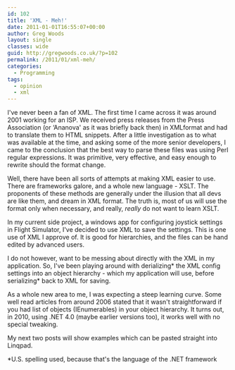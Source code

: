 ```yaml
---
id: 102
title: 'XML - Meh!'
date: 2011-01-01T16:55:07+00:00
author: Greg Woods
layout: single
classes: wide
guid: http://gregwoods.co.uk/?p=102
permalink: /2011/01/xml-meh/
categories:
  - Programming
tags:
  - opinion
  - xml
---
```

I've never been a fan of XML. The first time I came across it was around 2001 working for an ISP. We received press releases from the Press Association (or &#8216;Ananova' as it was briefly back then) in XMLformat and had to translate them to HTML snippets. After a little investigation as to what was available at the time, and asking some of the more senior developers, I came to the conclusion that the best way to parse these files was using Perl regular expressions. It was primitive, very effective, and easy enough to rewrite should the format change.

Well, there have been all sorts of attempts at making XML easier to use. There are frameworks galore, and a whole new language - XSLT. The proponents of these methods are generally under the illusion that all devs are like them, and dream in XML format. The truth is, most of us will use the format only when necessary, and really, _really_ do not want to learn XSLT.

In my current side project, a windows app for configuring joystick settings in Flight Simulator, I've decided to use XML to save the settings. This is one use of XML I approve of. It is good for hierarchies, and the files can be hand edited by advanced users.

I do not however, want to be messing about directly with the XML in my application. So, I've been playing around with derializing\* the XML config settings into an object hierarchy - which my application will use, before serializing\* back to XML for saving. 

As a whole new area to me, I was expecting a steep learning curve. Some well read articles from around 2006 stated that it wasn't straightforward if you had list of objects (IEnumerables) in your object hierarchy. It turns out, in 2010, using .NET 4.0 (maybe earlier versions too), it works well with no special tweaking.

My next two posts will show examples which can be pasted straight into Linqpad.

*U.S. spelling used, because that's the language of the .NET framework